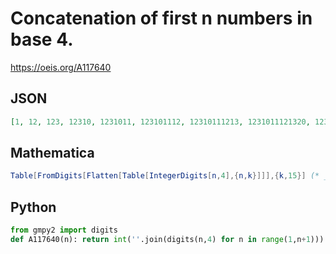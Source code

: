 # Concatenation of first n numbers in base 4\.
https://oeis.org/A117640
## JSON
```JSON
[1, 12, 123, 12310, 1231011, 123101112, 12310111213, 1231011121320, 123101112132021, 12310111213202122, 1231011121320212223, 123101112132021222330, 12310111213202122233031]
```
## Mathematica
```Mathematica
Table[FromDigits[Flatten[Table[IntegerDigits[n,4],{n,k}]]],{k,15}] (* _Harvey P. Dale_, Jan 18 2023 *)
```
## Python
```Python
from gmpy2 import digits
def A117640(n): return int(''.join(digits(n,4) for n in range(1,n+1))) # _Chai Wah Wu_, Apr 19 2023
```
